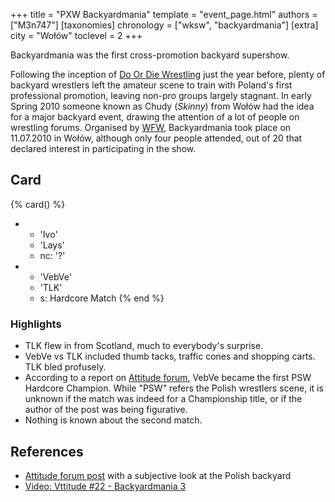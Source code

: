+++
title = "PXW Backyardmania"
template = "event_page.html"
authors = ["M3n747"]
[taxonomies]
chronology = ["wksw", "backyardmania"]
[extra]
city = "Wołów"
toclevel = 2
+++

Backyardmania was the first cross-promotion backyard supershow.

Following the inception of [Do Or Die Wrestling](@/o/ddw.md) just the year before, plenty of backyard wrestlers left the amateur scene to train with Poland's first professional promotion, leaving non-pro groups largely stagnant. In early Spring 2010 someone known as Chudy (_Skinny_) from Wołów had the idea for a major backyard event, drawing the attention of a lot of people on wrestling forums. Organised by [WFW](@/o/wksw.md), Backyardmania took place on 11.07.2010 in Wołów, although only four people attended, out of 20 that declared interest in participating in the show.

## Card

{% card() %}
- - 'Ivo'
  - 'Lays'
  - nc: '?'
- - 'VebVe'
  - 'TLK'
  - s: Hardcore Match
{% end %}

### Highlights

* TLK flew in from Scotland, much to everybody's surprise.
* VebVe vs TLK included thumb tacks, traffic cones and shopping carts. TLK bled profusely.
* According to a report on [Attitude forum][atti], VebVe became the first PSW Hardcore Champion. While "PSW" refers the Polish wrestlers scene, it is unknown if the match was indeed for a Championship title, or if the author of the post was being figurative.
* Nothing is known about the second match.

## References

* [Attitude forum post][atti] with a subjective look at the Polish backyard
* [Video: Vttitude #22 - Backyardmania 3](https://www.youtube.com/watch?v=wrp72bHhXOc)

[atti]: https://forum.wrestling.pl/topic/28501-dok%C4%85d-zmierzasz-backyardzie/#comment-272796
